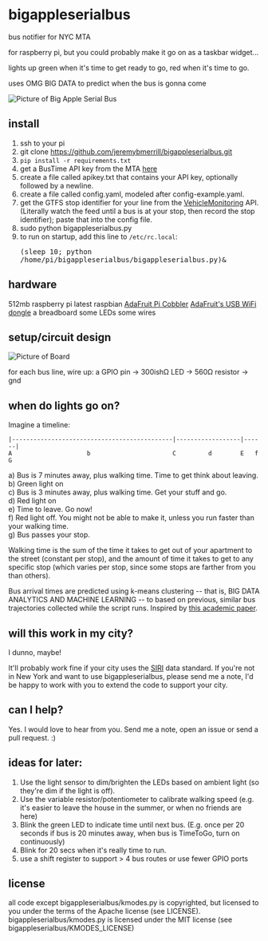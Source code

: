 bigappleserialbus
=================

bus notifier for NYC MTA

for raspberry pi, but you could probably make it go on as a taskbar widget... 

lights up green when it's time to get ready to go, red when it's time to go.

uses OMG BIG DATA to predict when the bus is gonna come

![Picture of Big Apple Serial Bus](https://raw.githubusercontent.com/jeremybmerrill/bigappleserialbus/master/img/front-small.jpg)

install
-------

1. ssh to your pi
2. git clone https://github.com/jeremybmerrill/bigappleserialbus.git
3. `pip install -r requirements.txt`
3. get a BusTime API key from the MTA [here](https://spreadsheets.google.com/viewform?hl=en&formkey=dG9kcGIxRFpSS0NhQWM4UjA0V0VkNGc6MQ#gid=0)
4. create a file called apikey.txt that contains your API key, optionally followed by a newline.
5. create a file called config.yaml, modeled after config-example.yaml. 
6. get the GTFS stop identifier for your line from the [VehicleMonitoring](http://bustime.mta.info/wiki/Developers/SIRIVehicleMonitoring) API. (Literally watch the feed until a bus is at your stop, then record the stop identifier); paste that into the config file.
7. sudo python bigappleserialbus.py
8. to run on startup, add this line to `/etc/rc.local`: <pre>(sleep 10; python /home/pi/bigappleserialbus/bigappleserialbus.py)&</pre>

hardware
--------
512mb raspberry pi
latest raspbian
[AdaFruit Pi Cobbler](http://www.adafruit.com/products/914)
[AdaFruit's USB WiFi dongle](https://www.adafruit.com/products/814)
a breadboard
some LEDs
some wires

setup/circuit design
---------------
![Picture of Board](https://raw.githubusercontent.com/jeremybmerrill/bigappleserialbus/master/img/board-blurred-small.jpg)

for each bus line, wire up: 
a GPIO pin -> 300ishΩ LED -> 560Ω resistor -> gnd


when do lights go on?
----------------------

Imagine a timeline:
````
|---------------------------------------------|------------------|------|
A                     b                       C         d        E   f  G
````
a) Bus is 7 minutes away, plus walking time. Time to get think about leaving.<br>
b) Green light on<br>
c) Bus is 3 minutes away, plus walking time. Get your stuff and go.<br>
d) Red light on<br>
e) Time to leave. Go now!<br>
f) Red light off. You might not be able to make it, unless you run faster than your walking time.<br>
g) Bus passes your stop.<br>

Walking time is the sum of the time it takes to get out of your apartment to the street (constant per stop), and the amount of time it takes to get to any specific stop (which varies per stop, since some stops are farther from you than others).

Bus arrival times are predicted using k-means clustering -- that is, BIG DATA ANALYTICS AND MACHINE LEARNING -- to based on previous, similar bus trajectories collected while the script runs. Inspired by [this academic paper](http://www.iis.sinica.edu.tw/~cclljj/publication/2012/12_GIS-HTTP.pdf).

will this work in my city?
--------------------------
I dunno, maybe!

It'll probably work fine if your city uses the [SIRI](http://en.wikipedia.org/wiki/Service_Interface_for_Real_Time_Information) data standard. If you're not in New York and want to use bigappleserialbus, please send me a note, I'd be happy to work with you to extend the code to support your city.

can I help?
-----------
Yes. I would love to hear from you. Send me a note, open an issue or send a pull request. :)

ideas for later:
-----------------
1. Use the light sensor to dim/brighten the LEDs based on ambient light (so they're dim if the light is off).
1. Use the variable resistor/potentiometer to calibrate walking speed (e.g. it's easier to leave the house in the summer, or when no friends are here)
1. Blink the green LED to indicate time until next bus. (E.g. once per 20 seconds if bus is 20 minutes away, when bus is TimeToGo, turn on continuously)
1. Blink for 20 secs when it's really time to run.
1. use a shift register to support > 4 bus routes or use fewer GPIO ports

license
-------
all code except bigappleserialbus/kmodes.py is copyrighted, but licensed to you under the terms of the Apache license (see LICENSE). bigappleserialbus/kmodes.py is licensed under the MIT license (see bigappleserialbus/KMODES_LICENSE)